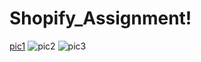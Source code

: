 # Shopify_Assignment!
[pic1](https://github.com/MeenakshiGupta212000/Shopify_Assignment/assets/105983377/f7c619e1-b915-482c-978d-baa031fa8ea6)
![pic2](https://github.com/MeenakshiGupta212000/Shopify_Assignment/assets/105983377/64813223-0b57-4f5c-b48d-d712f8470023)
![pic3](https://github.com/MeenakshiGupta212000/Shopify_Assignment/assets/105983377/a794dbbf-0cbe-4c14-bb6c-fd70227c2633)

